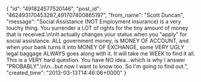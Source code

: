  {
   "id": "491824577520146",
   "post_id": "462493170453287_491707400865197",
   "from_name": "Scott Duncan",
   "message": "Social Assistance (NOT Employment insurance) is a very touchy thing. You surrender a LOT of rights for the tiny amount of money that is received.\n\nIt actually changes your status when you \"apply\" for social assistance. ALL government money, is MONEY OF ACCOUNT, and when your bank turns it into MONEY OF EXCHANGE, some VERY UGLY legal baggage ALWAYS goes along with it. It will take me WEEK to find it all. This is a VERY hard question. You have NO idea...which is why I answer \"PROBABLY\".\n\n...but now I want to know too. So I'm going to find out.",
   "created_time": "2013-03-13T14:46:06+0000"
 }
